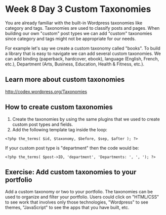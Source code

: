# Week 8 Day 3 Custom Taxonomies

You are already familiar with the built-in Wordpress taxonomies like category and tags. Taxonomies are used to classify posts and pages. When building our own "custom" post types we can add "custom" taxonomies since category and tags might not be appropriate for our needs.

For example let's say we create a custom taxonomy called "books". To build a library that is easy to navigate we can add several custom taxonomies. We can add binding (paperback, hardcover, ebook), language (English, French, etc.), Department (Arts, Business, Education, Health & Fitness, etc.).

## Learn more about custom taxonomies
http://codex.wordpress.org/Taxonomies

## How to create custom taxonomies

1. Create the taxonomies by using the same plugins that we used to create custom post types and fields.
2. Add the following template tag inside the loop:

```
<?php the_terms( $id, $taxonomy, $before, $sep, $after ); ?>
```

If your custom post type is "department" then the code would be:

```
<?php the_terms( $post->ID, 'department', 'Departments: ', ', '); ?>
```


## Exercise: Add custom taxonomies to your portfolio

Add a custom taxonomy or two to your portfolio. The taxonomies can be used to organize and filter your portfolio. Users could click on "HTML/CSS" to see work that involves only those technologies, "Wordpress" to see themes, "JavaScript" to see the apps that you have built, etc.